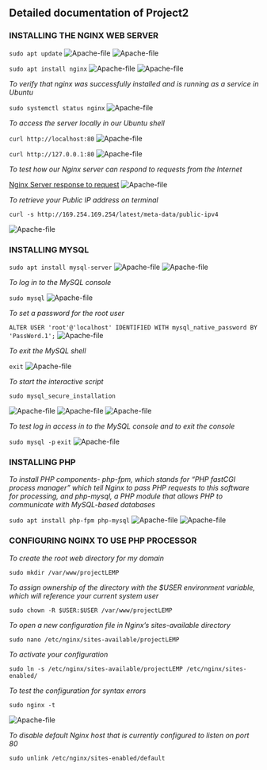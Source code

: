 ## Detailed documentation of Project2

### INSTALLING THE NGINX WEB SERVER

`sudo apt update`
![Apache-file](./Images/Apache-file1.PNG)
![Apache-file](./Images/Apache-file2.PNG)

`sudo apt install nginx`
![Apache-file](./Images/Apache-file3.PNG)
![Apache-file](./Images/Apache-file4.PNG)

*To verify that nginx was successfully installed and is running as a service in Ubuntu*

`sudo systemctl status nginx`
![Apache-file](./Images/Apache-file5.PNG)

*To access the server locally in our Ubuntu shell*

 `curl http://localhost:80`
 ![Apache-file](./Images/Apache-file6.PNG)

 `curl http://127.0.0.1:80`
 ![Apache-file](./Images/Apache-file7.PNG)

*To test how our Nginx server can respond to requests from the Internet*

[Nginx Server response to request](http://ec2-100-26-212-185.compute-1.amazonaws.com/)
![Apache-file](./Images/Apache-file8.PNG)

*To retrieve your Public IP address on terminal*

`curl -s http://169.254.169.254/latest/meta-data/public-ipv4`

![Apache-file](./Images/Apache-file9.PNG)

### INSTALLING MYSQL

`sudo apt install mysql-server`
![Apache-file](./Images/Apache-file10.PNG)
![Apache-file](./Images/Apache-file11.PNG)

*To log in to the MySQL console*

`sudo mysql`
![Apache-file](./Images/Apache-file12.PNG)

*To set a password for the root user*

`ALTER USER 'root'@'localhost' IDENTIFIED WITH mysql_native_password BY 'PassWord.1';`
![Apache-file](./Images/Apache-file13.PNG)

*To exit the MySQL shell*

`exit`
![Apache-file](./Images/Apache-file14.PNG)

*To start the interactive script*

`sudo mysql_secure_installation`

![Apache-file](./Images/Apache-file15.PNG)
![Apache-file](./Images/Apache-file16.PNG)
![Apache-file](./Images/Apache-file17.PNG)

*To test log in access in to the MySQL console and to exit the console*

`sudo mysql -p`
`exit`
![Apache-file](./Images/Apache-file18.PNG)


### INSTALLING PHP

*To install PHP components- php-fpm, which stands for “PHP fastCGI process manager” which tell Nginx to pass PHP requests to this software for processing, and php-mysql, a PHP module that allows PHP to communicate with MySQL-based databases*

`sudo apt install php-fpm php-mysql`
![Apache-file](./Images/Apache-file19.PNG)
![Apache-file](./Images/Apache-file20.PNG)


### CONFIGURING NGINX TO USE PHP PROCESSOR

*To create the root web directory for my domain*

`sudo mkdir /var/www/projectLEMP`

*To assign ownership of the directory with the $USER environment variable, which will reference your current system user*

`sudo chown -R $USER:$USER /var/www/projectLEMP`

*To open a new configuration file in Nginx’s sites-available directory*

`sudo nano /etc/nginx/sites-available/projectLEMP`

*To activate your configuration*

`sudo ln -s /etc/nginx/sites-available/projectLEMP /etc/nginx/sites-enabled/`

*To test the configuration for syntax errors*

`sudo nginx -t`

![Apache-file](./Images/Apache-file21.PNG)

*To disable default Nginx host that is currently configured to listen on port 80*

`sudo unlink /etc/nginx/sites-enabled/default`


